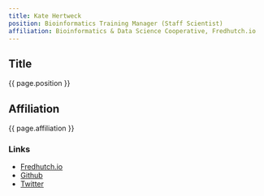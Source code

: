 ```yaml
---
title: Kate Hertweck
position: Bioinformatics Training Manager (Staff Scientist) 
affiliation: Bioinformatics & Data Science Cooperative, Fredhutch.io
---
```

## Title
{{ page.position }}

## Affiliation

{{ page.affiliation }}

### Links

- [Fredhutch.io](http://www.fredhutch.io/)
- [Github](https://github.com/k8hertweck)
- [Twitter](https://twitter.com/k8hert)
